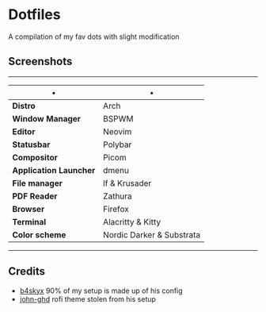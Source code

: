 # Dotfiles
A compilation of my fav dots with slight modification

## Screenshots

----

•                       | • 
------------------------|-----------------------
**Distro**              | Arch
**Window Manager**      | BSPWM
**Editor**              | Neovim
**Statusbar**           | Polybar
**Compositor**          | Picom
**Application Launcher**| dmenu
**File manager**        | lf & Krusader
**PDF Reader**          | Zathura
**Browser**             | Firefox
**Terminal**            | Alacritty & Kitty
**Color scheme**        | Nordic Darker & Substrata

----

## Credits
- [b4skyx](https://github.com/b4skyx) 90% of my setup is made up of his config
- [john-ghd](https://github.com/john-ghd) rofi theme stolen from his setup
